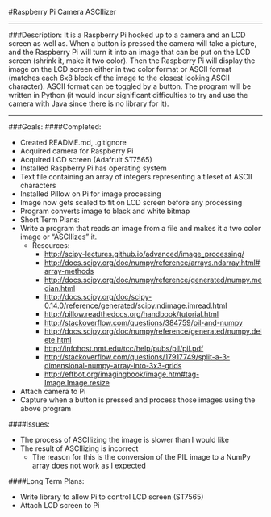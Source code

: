 #Raspberry Pi Camera ASCIIizer

---
###Description:
It is a Raspberry Pi hooked up to a camera and an LCD screen as well as.
When a button is pressed the camera will take a picture, and
the Raspberry Pi will turn it into an image that can be put
on the LCD screen (shrink it, make it two color).
Then the Raspberry Pi will display the image on the LCD screen
either in two color format or ASCII format (matches each 6x8 block of the image to the closest looking ASCII character).
ASCII format can be toggled by a button.
The program will be written in Python (it would incur significant difficulties to try and use the camera with Java since there is no library for it).

---
###Goals:
####Completed:
* Created README.md, .gitignore
* Acquired camera for Raspberry Pi
* Acquired LCD screen (Adafruit ST7565)
* Installed Raspberry Pi has operating system
* Text file containing an array of integers representing a tileset of ASCII characters
* Installed Pillow on Pi for image processing
* Image now gets scaled to fit on LCD screen before any processing
* Program converts image to black and white bitmap
* Short Term Plans:
* Write a program that reads an image from a file and makes it a two color image or “ASCIIizes” it.
    * Resources:
        * http://scipy-lectures.github.io/advanced/image_processing/
        * http://docs.scipy.org/doc/numpy/reference/arrays.ndarray.html#array-methods
        * http://docs.scipy.org/doc/numpy/reference/generated/numpy.median.html
        * http://docs.scipy.org/doc/scipy-0.14.0/reference/generated/scipy.ndimage.imread.html
        * http://pillow.readthedocs.org/handbook/tutorial.html
        * http://stackoverflow.com/questions/384759/pil-and-numpy
        * http://docs.scipy.org/doc/numpy/reference/generated/numpy.delete.html
        * http://infohost.nmt.edu/tcc/help/pubs/pil/pil.pdf
        * http://stackoverflow.com/questions/17917749/split-a-3-dimensional-numpy-array-into-3x3-grids
        * http://effbot.org/imagingbook/image.htm#tag-Image.Image.resize
* Attach camera to Pi
* Capture when a button is pressed and process those images using the above program

####Issues:
* The process of ASCIIizing the image is slower than I would like
* The result of ASCIIizing is incorrect
    * The reason for this is the conversion of the PIL image to a NumPy array does not work as I expected

####Long Term Plans:
* Write library to allow Pi to control LCD screen (ST7565) 
* Attach LCD screen to Pi


